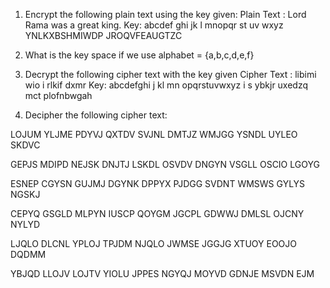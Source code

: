 1. Encrypt the following plain text using the key given:
Plain Text : Lord Rama was a great king.
Key:
abcdef ghi jk l	mnopqr st uv wxyz
YNLKXBSHMIWDP JROQVFEAUGTZC

2. What is the key space if we use alphabet = {a,b,c,d,e,f}

3. Decrypt the following cipher text with the key given
Cipher Text : libimi wio i rlkif dxmr
Key:
abcdefghi j kl mn opqrstuvwxyz
i s ybkjr uxedzq mct plofnbwgah

4. Decipher the following cipher text:

LOJUM YLJME PDYVJ QXTDV SVJNL DMTJZ WMJGG YSNDL UYLEO SKDVC

GEPJS MDIPD NEJSK DNJTJ LSKDL OSVDV DNGYN VSGLL OSCIO LGOYG

ESNEP CGYSN GUJMJ DGYNK DPPYX PJDGG SVDNT WMSWS GYLYS NGSKJ

CEPYQ GSGLD MLPYN IUSCP QOYGM JGCPL GDWWJ DMLSL OJCNY NYLYD

LJQLO DLCNL YPLOJ TPJDM NJQLO JWMSE JGGJG XTUOY EOOJO DQDMM

YBJQD LLOJV LOJTV YIOLU JPPES NGYQJ MOYVD GDNJE MSVDN EJM